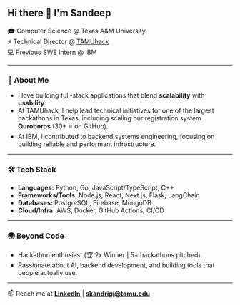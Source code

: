 ## Hi there 👋 I'm Sandeep

🎓 Computer Science @ Texas A&M University  
⚡ Technical Director @ [TAMUhack](https://tamuhack.com)  
💻 Previous SWE Intern @ IBM  

---

### 🚀 About Me  
- I love building full-stack applications that blend **scalability** with **usability**.  
- At TAMUhack, I help lead technical initiatives for one of the largest hackathons in Texas, including scaling our registration system **Ouroboros** (30+ ⭐ on GitHub).  
- At IBM, I contributed to backend systems engineering, focusing on building reliable and performant infrastructure.  

---

### 🛠️ Tech Stack  
- **Languages:** Python, Go, JavaScript/TypeScript, C++  
- **Frameworks/Tools:** Node.js, React, Next.js, Flask, LangChain  
- **Databases:** PostgreSQL, Firebase, MongoDB  
- **Cloud/Infra:** AWS, Docker, GitHub Actions, CI/CD  

---

### 🌍 Beyond Code  
- Hackathon enthusiast (🏆 2x Winner | 5+ hackathons pitched).  
- Passionate about AI, backend development, and building tools that people actually use.  

---

📫 Reach me at **[LinkedIn](https://www.linkedin.com/in/skandrigi/)** | **skandrigi@tamu.edu**

